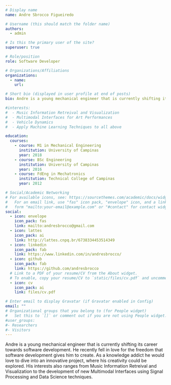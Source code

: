 ```yaml
---
# Display name
name: Andre Sbrocco Figueiredo

# Username (this should match the folder name)
authors:
  - admin

# Is this the primary user of the site?
superuser: true

# Role/position
role: Software Developer

# Organizations/Affiliations
organizations:
  - name:
    url:

# Short bio (displayed in user profile at end of posts)
bio: Andre is a young mechanical engineer that is currently shifting its career towards software development. He recently fell in love for the freedom that software development gives him to create.  As a knowledge addict he would love to dive into an innovative project, where his creativity could be explored.

#interests:
#  - Music Information Retreival and Visualization
#  - Multimodal Interfaces for Art Performances
#  - Vehicle Dynamics
#  - Apply Machine Learning Techniques to all above

education:
  courses:
    - course: M1 in Mechanical Engineering
      institution: University of Campinas
      year: 2018
    - course: BSc Engineering
      institution: University of Campinas
      year: 2016
    - course: FdEng in Mechatronics
      institution: Technical College of Campinas
      year: 2012

# Social/Academic Networking
# For available icons, see: https://sourcethemes.com/academic/docs/widgets/#icons
#   For an email link, use "fas" icon pack, "envelope" icon, and a link in the
#   form "mailto:your-email@example.com" or "#contact" for contact widget.
social:
  - icon: envelope
    icon_pack: fas
    link: mailto:andresbrocco@gmail.com
  - icon: lattes
    icon_pack: ai
    link: http://lattes.cnpq.br/6738334453514349
  - icon: linkedin
    icon_pack: fab
    link: https://www.linkedin.com/in/andresbrocco/
  - icon: github
    icon_pack: fab
    link: https://github.com/andresbrocco
  # Link to a PDF of your resume/CV from the About widget.
  # To enable, copy your resume/CV to `static/files/cv.pdf` and uncomment the lines below.
  - icon: cv
    icon_pack: ai
    link: files/cv.pdf

# Enter email to display Gravatar (if Gravatar enabled in Config)
email: ""
# Organizational groups that you belong to (for People widget)
#   Set this to `[]` or comment out if you are not using People widget.
#user_groups:
#- Researchers
#- Visitors
---
```


Andre is a young mechanical engineer that is currently shifting its career towards software development. He recently fell in love for the freedom that software development gives him to create. As a knowledge addict he would love to dive into an innovative project, where his creativity could be explored. His interests also ranges from Music Information Retreival and Visualization to the development of new Multimodal Interfaces using Signal Processing and Data Science techniques.
